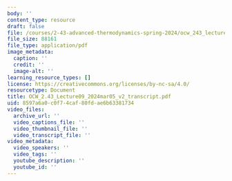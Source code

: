 ```yaml
---
body: ''
content_type: resource
draft: false
file: /courses/2-43-advanced-thermodynamics-spring-2024/ocw_243_lecture09_2024mar05_v2_transcript.pdf
file_size: 88161
file_type: application/pdf
image_metadata:
  caption: ''
  credit: ''
  image-alt: ''
learning_resource_types: []
license: https://creativecommons.org/licenses/by-nc-sa/4.0/
resourcetype: Document
title: OCW_2.43_Lecture09_2024mar05_v2_transcript.pdf
uid: 8597a6a0-c0f7-4caf-80fd-ae6b63381734
video_files:
  archive_url: ''
  video_captions_file: ''
  video_thumbnail_file: ''
  video_transcript_file: ''
video_metadata:
  video_speakers: ''
  video_tags: ''
  youtube_description: ''
  youtube_id: ''
---
```


